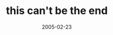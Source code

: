 ---
layout: base.njk
title : 'this can&#39;t be the end' 
view_title : 'this can&#39;t be the end' 
year : '2005' 
date : '2005-02-23' 
img_file : '/drawing/thiscantbetheend.png' 
html_file : 'thiscantbetheend' 
next_html : 'whydidyoudothat.html' 
year_order : '30' 
permalink : "title/{{html_file}}.html"
---